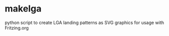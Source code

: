 makelga
=======

python script to create LGA landing patterns as SVG graphics for usage with Fritzing.org